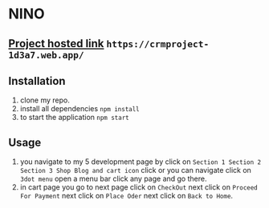 # NINO

## [Project hosted link](https://crmproject-1d3a7.web.app/) `https://crmproject-1d3a7.web.app/`






## Installation

1. clone my repo.
2. install all dependencies `npm install`
3. to start the application `npm start`



## Usage
1. you navigate to my 5 development page by click on `Section 1 Section 2 Section 3 Shop Blog and cart icon` click or you can navigate click on `3dot menu` open a menu bar click any page and go there.
2. in cart page you go to next page click on `CheckOut` next click on `Proceed For Payment` next click on `Place Oder` next click on `Back to Home`.